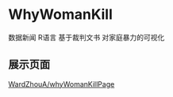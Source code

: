 # WhyWomanKill
数据新闻 R语言 基于裁判文书 对家庭暴力的可视化

## 展示页面 
[WardZhouA/whyWomanKillPage](https://wardzhoua.github.io/whyWomanKillPage/)

